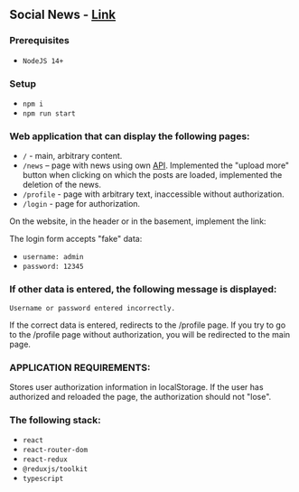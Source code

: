 ## Social News - [Link]("https://forchello.github.io/social-news")

### Prerequisites

- ```NodeJS 14+```

### Setup

- ```npm i```
- ```npm run start```

### Web application that can display the following pages:

- ```/``` - main, arbitrary content.
- ```/news``` – page with news using own [API]("https://github.com/forchello/json-news-server"). Implemented the "upload more" button when clicking on which the posts are loaded, implemented the deletion of the news.
- ```/profile``` - page with arbitrary text, inaccessible without authorization.
- ```/login``` - page for authorization.

On the website, in the header or in the basement, implement the link:

The login form accepts "fake" data:
- ```username: admin```
- ```password: 12345```


### If other data is entered, the following message is displayed:
```Username or password entered incorrectly.```

If the correct data is entered, redirects to the /profile page.
If you try to go to the /profile page without authorization, you will be redirected to the main page.

### APPLICATION REQUIREMENTS:

Stores user authorization information in localStorage. 
If the user has authorized and reloaded the page, the authorization should not "lose".

### The following stack: 
- ```react```
- ```react-router-dom```
- ```react-redux```
- ```@reduxjs/toolkit```
- ```typescript```